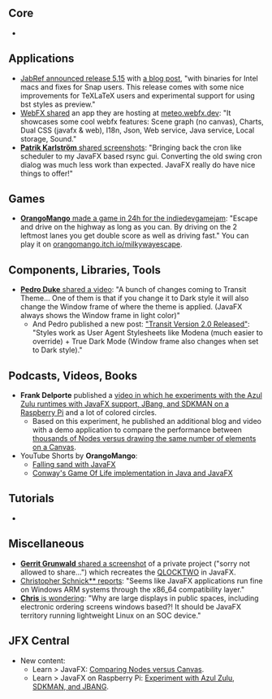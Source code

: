 ## Core

*

## Applications

* [JabRef announced release 5.15](https://foojay.social/@jabref/112797436287631234) with [a blog post](https://blog.jabref.org/2024/07/16/JabRef5-15/), "with binaries for Intel macs and fixes for Snap users. This release comes with some nice improvements for TeXLaTeX users and experimental support for using bst styles as preview."
* [WebFX shared](https://x.com/WebFXProject/status/1815417115161121078) an app they are hosting at [meteo.webfx.dev](https://meteo.webfx.dev): "It showcases some cool webfx features: Scene graph (no canvas), Charts, Dual CSS (javafx & web), I18n, Json, Web service, Java service, Local storage, Sound."
* [**Patrik Karlström** shared screenshots](https://x.com/PatrikKarlstrom/status/1816016154852299111): "Bringing back the cron like scheduler to my JavaFX based rsync gui. Converting the old swing cron dialog was much less work than expected. JavaFX really do have nice things to offer!"

## Games

* [**OrangoMango** made a game in 24h for the indiedevgamejam](https://x.com/orango_mango/status/1812950078665204134): "Escape and drive on the highway as long as you can. By driving on the 2 leftmost lanes you get double score as well as driving fast." You can play it on [orangomango.itch.io/milkywayescape](https://orangomango.itch.io/milkywayescape).

## Components, Libraries, Tools

* [**Pedro Duke** shared a video](https://x.com/P_Duke/status/1815390389974503934): "A bunch of changes coming to Transit Theme... One of them is that if you change it to Dark style it will also change the Window frame of where the theme is applied. (JavaFX always shows the Window frame in light color)"
  * And Pedro published a new post: ["Transit Version 2.0 Released"](https://pixelduke.com/2024/07/24/transit-version-2-0-released/): "Styles work as User Agent Stylesheets like Modena (much easier to override) + True Dark Mode (Window frame also changes when set to Dark style)."

## Podcasts, Videos, Books

* **Frank Delporte** published a [video in which he experiments with the Azul Zulu runtimes with JavaFX support, JBang, and SDKMAN on a Raspberry Pi](https://www.youtube.com/watch?v=XhDQvkcYJ88)  and a lot of colored circles.
  * Based on this experiment, he published an additional blog and video with a demo application to compare the performance between [thousands of Nodes versus drawing the same number of elements on a Canvas](https://webtechie.be/post/2024-07-22-javafx-nodes-versus-canvas/).
* YouTube Shorts by **OrangoMango**:
  * [Falling sand with JavaFX](https://www.youtube.com/shorts/2T3UNo5EVXg)
  * [Conway's Game Of Life implementation in Java and JavaFX](https://www.youtube.com/shorts/iaOnGQj86lQ)

## Tutorials

*

## Miscellaneous

* [**Gerrit Grunwald** shared a screenshot](https://x.com/hansolo_/status/1813616079769686335) of a private project ("sorry not allowed to share...") which recreates the [QLOCKTWO](https://www.qlocktwo.com/en-be/) in JavaFX.
* [Christopher Schnick** reports](https://x.com/crschnick/status/1814024272295178515): "Seems like JavaFX applications run fine on Windows ARM systems through the x86_64 compatibility layer."
* [**Chris** is wondering](https://x.com/cbm64/status/1815503568897540159): "Why are large displays in public spaces, including electronic ordering screens windows based?! It should be JavaFX territory running lightweight Linux on an SOC device."

## JFX Central

* New content:
  * Learn > JavaFX: [Comparing Nodes versus
    Canvas](https://www.jfx-central.com/learn-javafx/nodes-versus-canvas).
  * Learn > JavaFX on Raspberry Pi: [Experiment with Azul Zulu, SDKMAN, and JBANG](https://www.jfx-central.com/learn-raspberrypi/zulu-sdkman-jbang). 
